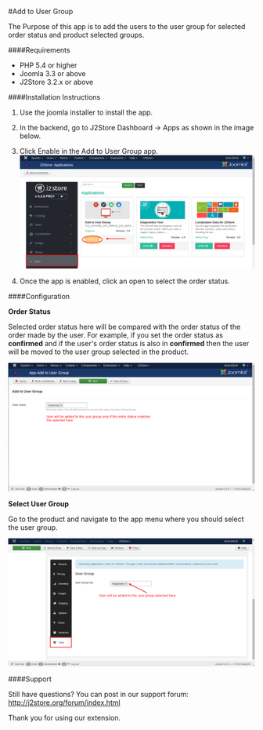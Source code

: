 #Add to User Group

The Purpose of this app is to add the users to the user group for selected order status and product selected groups.

####Requirements

* PHP 5.4 or higher
* Joomla 3.3 or above
* J2Store 3.2.x or above

####Installation Instructions

1. Use the joomla installer to install the app.

2. In the backend, go to J2Store Dashboard -> Apps as shown in the image below.

3. Click Enable in the Add to User Group app.
![](./assets/images/usergroup_enable.png)

4. Once the app is enabled, click an open to select the order status.

####Configuration

**Order Status**

  Selected order status here will be compared with the order status of the order made by the user. For example, if you set the order status as **confirmed** and if the user's order status is also in **confirmed** then the user will be moved to the user group selected in the product.

![](./assets/images/usergroup_orderstatus.png)

**Select User Group**

  Go to the product and navigate to the app menu where you should select the user group.
  
  ![](./assets/images/usergroup_selectgroup.png)

####Support

Still have questions? You can post in our support forum: http://j2store.org/forum/index.html

Thank you for using our extension.


